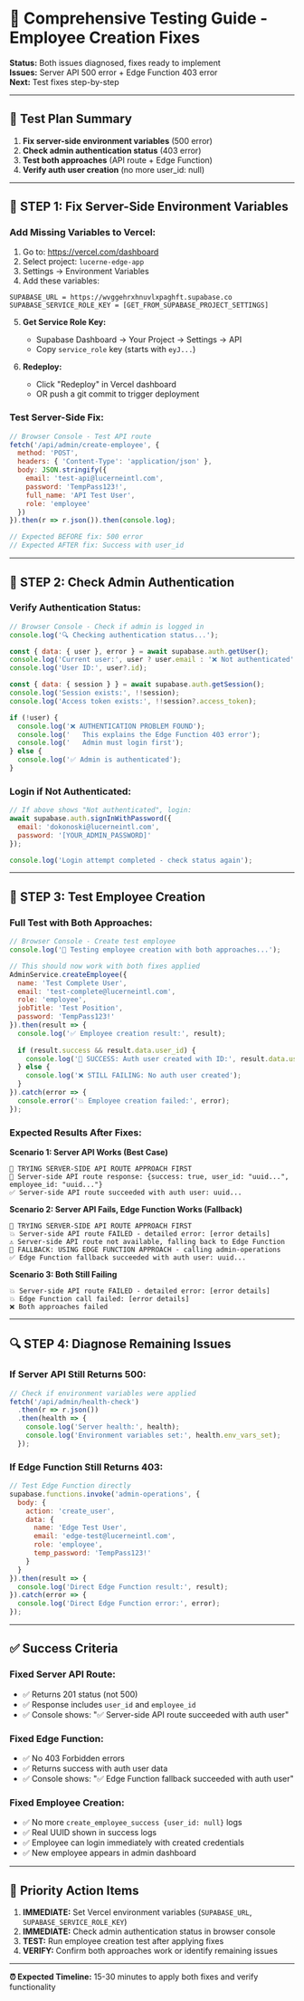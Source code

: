 # 🧪 Comprehensive Testing Guide - Employee Creation Fixes

**Status:** Both issues diagnosed, fixes ready to implement  
**Issues:** Server API 500 error + Edge Function 403 error  
**Next:** Test fixes step-by-step

---

## 🎯 **Test Plan Summary**

1. **Fix server-side environment variables** (500 error)
2. **Check admin authentication status** (403 error)  
3. **Test both approaches** (API route + Edge Function)
4. **Verify auth user creation** (no more user_id: null)

---

## 🔧 **STEP 1: Fix Server-Side Environment Variables**

### **Add Missing Variables to Vercel:**
1. Go to: https://vercel.com/dashboard
2. Select project: `lucerne-edge-app` 
3. Settings → Environment Variables
4. Add these variables:

```
SUPABASE_URL = https://wvggehrxhnuvlxpaghft.supabase.co
SUPABASE_SERVICE_ROLE_KEY = [GET_FROM_SUPABASE_PROJECT_SETTINGS]
```

5. **Get Service Role Key:**
   - Supabase Dashboard → Your Project → Settings → API
   - Copy `service_role` key (starts with `eyJ...`)

6. **Redeploy:**
   - Click "Redeploy" in Vercel dashboard
   - OR push a git commit to trigger deployment

### **Test Server-Side Fix:**
```javascript
// Browser Console - Test API route
fetch('/api/admin/create-employee', {
  method: 'POST',
  headers: { 'Content-Type': 'application/json' },
  body: JSON.stringify({
    email: 'test-api@lucerneintl.com',
    password: 'TempPass123!',
    full_name: 'API Test User',
    role: 'employee'
  })
}).then(r => r.json()).then(console.log);

// Expected BEFORE fix: 500 error
// Expected AFTER fix: Success with user_id
```

---

## 🔐 **STEP 2: Check Admin Authentication**

### **Verify Authentication Status:**
```javascript
// Browser Console - Check if admin is logged in
console.log('🔍 Checking authentication status...');

const { data: { user }, error } = await supabase.auth.getUser();
console.log('Current user:', user ? user.email : '❌ Not authenticated');
console.log('User ID:', user?.id);

const { data: { session } } = await supabase.auth.getSession();
console.log('Session exists:', !!session);
console.log('Access token exists:', !!session?.access_token);

if (!user) {
  console.log('❌ AUTHENTICATION PROBLEM FOUND');
  console.log('   This explains the Edge Function 403 error');
  console.log('   Admin must login first');
} else {
  console.log('✅ Admin is authenticated');
}
```

### **Login if Not Authenticated:**
```javascript
// If above shows "Not authenticated", login:
await supabase.auth.signInWithPassword({
  email: 'dokonoski@lucerneintl.com',
  password: '[YOUR_ADMIN_PASSWORD]'
});

console.log('Login attempt completed - check status again');
```

---

## 🚀 **STEP 3: Test Employee Creation**

### **Full Test with Both Approaches:**
```javascript
// Browser Console - Create test employee
console.log('🧪 Testing employee creation with both approaches...');

// This should now work with both fixes applied
AdminService.createEmployee({
  name: 'Test Complete User',
  email: 'test-complete@lucerneintl.com',
  role: 'employee',
  jobTitle: 'Test Position',
  password: 'TempPass123!'
}).then(result => {
  console.log('✅ Employee creation result:', result);
  
  if (result.success && result.data.user_id) {
    console.log('🎉 SUCCESS: Auth user created with ID:', result.data.user_id);
  } else {
    console.log('❌ STILL FAILING: No auth user created');
  }
}).catch(error => {
  console.error('💥 Employee creation failed:', error);
});
```

### **Expected Results After Fixes:**

**Scenario 1: Server API Works (Best Case)**
```
🚀 TRYING SERVER-SIDE API ROUTE APPROACH FIRST
📡 Server-side API route response: {success: true, user_id: "uuid...", employee_id: "uuid..."}
✅ Server-side API route succeeded with auth user: uuid...
```

**Scenario 2: Server API Fails, Edge Function Works (Fallback)**
```
🚀 TRYING SERVER-SIDE API ROUTE APPROACH FIRST
💥 Server-side API route FAILED - detailed error: [error details]
⚠️ Server-side API route not available, falling back to Edge Function
🚀 FALLBACK: USING EDGE FUNCTION APPROACH - calling admin-operations
✅ Edge Function fallback succeeded with auth user: uuid...
```

**Scenario 3: Both Still Failing**
```
💥 Server-side API route FAILED - detailed error: [error details]
💥 Edge Function call failed: [error details]
❌ Both approaches failed
```

---

## 🔍 **STEP 4: Diagnose Remaining Issues**

### **If Server API Still Returns 500:**
```javascript
// Check if environment variables were applied
fetch('/api/admin/health-check')
  .then(r => r.json())
  .then(health => {
    console.log('Server health:', health);
    console.log('Environment variables set:', health.env_vars_set);
  });
```

### **If Edge Function Still Returns 403:**
```javascript
// Test Edge Function directly
supabase.functions.invoke('admin-operations', {
  body: { 
    action: 'create_user',
    data: {
      name: 'Edge Test User',
      email: 'edge-test@lucerneintl.com',
      role: 'employee',
      temp_password: 'TempPass123!'
    }
  }
}).then(result => {
  console.log('Direct Edge Function result:', result);
}).catch(error => {
  console.log('Direct Edge Function error:', error);
});
```

---

## ✅ **Success Criteria**

### **Fixed Server API Route:**
- ✅ Returns 201 status (not 500)
- ✅ Response includes `user_id` and `employee_id` 
- ✅ Console shows: "✅ Server-side API route succeeded with auth user"

### **Fixed Edge Function:**
- ✅ No 403 Forbidden errors
- ✅ Returns success with auth user data
- ✅ Console shows: "✅ Edge Function fallback succeeded with auth user"

### **Fixed Employee Creation:**
- ✅ No more `create_employee_success {user_id: null}` logs
- ✅ Real UUID shown in success logs  
- ✅ Employee can login immediately with created credentials
- ✅ New employee appears in admin dashboard

---

## 🚨 **Priority Action Items**

1. **IMMEDIATE:** Set Vercel environment variables (`SUPABASE_URL`, `SUPABASE_SERVICE_ROLE_KEY`)
2. **IMMEDIATE:** Check admin authentication status in browser console
3. **TEST:** Run employee creation test after applying fixes
4. **VERIFY:** Confirm both approaches work or identify remaining issues

---

**⏰ Expected Timeline:** 15-30 minutes to apply both fixes and verify functionality